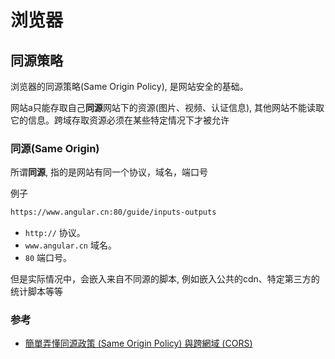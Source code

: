 # 浏览器

## 同源策略

浏览器的同源策略(Same Origin Policy), 是网站安全的基础。

网站a只能存取自己**同源**网站下的资源(图片、视频、认证信息), 其他网站不能读取它的信息。跨域存取资源必须在某些特定情况下才被允许


### 同源(Same Origin)

所谓**同源**, 指的是网站有同一个协议，域名，端口号

例子

```bash
https://www.angular.cn:80/guide/inputs-outputs
```

- `http://` 协议。
- `www.angular.cn` 域名。
- `80` 端口号。

但是实际情况中，会嵌入来自不同源的脚本, 例如嵌入公共的cdn、特定第三方的统计脚本等等


### 参考

- [簡單弄懂同源政策 (Same Origin Policy) 與跨網域 (CORS)](https://medium.com/starbugs/%E5%BC%84%E6%87%82%E5%90%8C%E6%BA%90%E6%94%BF%E7%AD%96-same-origin-policy-%E8%88%87%E8%B7%A8%E7%B6%B2%E5%9F%9F-cors-e2e5c1a53a19)

